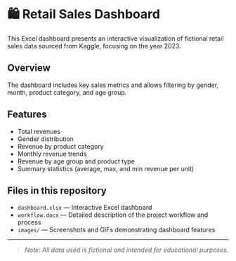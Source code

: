 # 🛍️ Retail Sales Dashboard

This Excel dashboard presents an interactive visualization of fictional retail sales data sourced from Kaggle, focusing on the year 2023.

## Overview

The dashboard includes key sales metrics and allows filtering by gender, month, product category, and age group.

## Features

- Total revenues  
- Gender distribution  
- Revenue by product category  
- Monthly revenue trends  
- Revenue by age group and product type  
- Summary statistics (average, max, and min revenue per unit)

## Files in this repository

- `dashboard.xlsx` — Interactive Excel dashboard  
- `workflow.docx` — Detailed description of the project workflow and process  
- `images/` — Screenshots and GIFs demonstrating dashboard features

---

> *Note: All data used is fictional and intended for educational purposes.*
